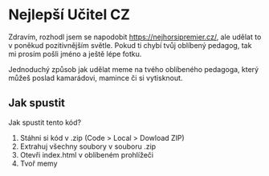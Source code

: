 # Nejlepší Učitel CZ

Zdravím, rozhodl jsem se napodobit https://nejhorsipremier.cz/, ale udělat to v poněkud pozitivnějším světle. Pokud ti chybí tvůj oblíbený pedagog, tak mi prosím pošli jméno a ještě lépe fotku.

Jednoduchý způsob jak udělat meme na tvého oblíbeného pedagoga, který můžeš poslad kamarádovi, mamince či si vytisknout.

## Jak spustit

Jak spustit tento kód?

1) Stáhni si kód v .zip (Code > Local > Dowload ZIP)
2) Extrahuj všechny soubory v souboru .zip
3) Otevři index.html v oblíbeném prohlížeči
4) Tvoř memy
